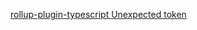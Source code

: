 [rollup-plugin-typescript Unexpected token](https://github.com/chadhietala/broccoli-rollup/issues/56)
